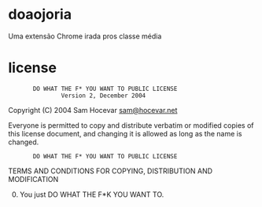 # doaojoria
Uma extensão Chrome irada pros classe média

# license
           DO WHAT THE F* YOU WANT TO PUBLIC LICENSE
                   Version 2, December 2004

Copyright (C) 2004 Sam Hocevar <sam@hocevar.net>

Everyone is permitted to copy and distribute verbatim or modified
copies of this license document, and changing it is allowed as long
as the name is changed.

           DO WHAT THE F* YOU WANT TO PUBLIC LICENSE
  TERMS AND CONDITIONS FOR COPYING, DISTRIBUTION AND MODIFICATION

 0. You just DO WHAT THE F*K YOU WANT TO.
